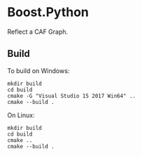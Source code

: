 # Boost.Python

Reflect a CAF Graph.

## Build

To build on Windows:

```
mkdir build
cd build
cmake -G "Visual Studio 15 2017 Win64" ..
cmake --build .
```

On Linux:

```
mkdir build
cd build
cmake ..
cmake --build .
```
